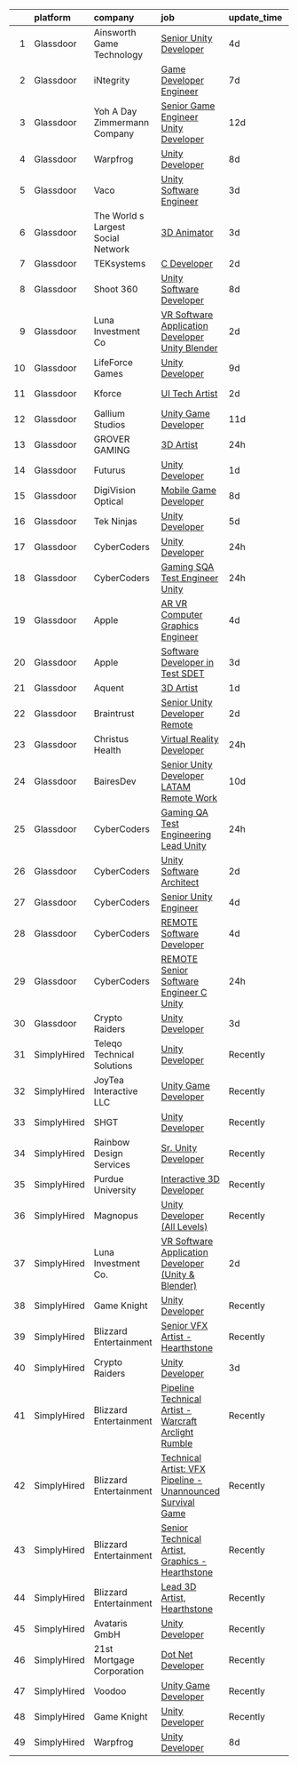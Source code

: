 

|    | platform    | company                            | job                                                                                                                                                                                                                                                                                                                                                                                                                                                                                                                                                                                                                                                                                                                                                                                                                                                                                                                                                                                                                                                                                                                                                                                                                                                                                                                                                                                                                            | update_time   | location          |
|---:|:------------|:-----------------------------------|:-------------------------------------------------------------------------------------------------------------------------------------------------------------------------------------------------------------------------------------------------------------------------------------------------------------------------------------------------------------------------------------------------------------------------------------------------------------------------------------------------------------------------------------------------------------------------------------------------------------------------------------------------------------------------------------------------------------------------------------------------------------------------------------------------------------------------------------------------------------------------------------------------------------------------------------------------------------------------------------------------------------------------------------------------------------------------------------------------------------------------------------------------------------------------------------------------------------------------------------------------------------------------------------------------------------------------------------------------------------------------------------------------------------------------------|:--------------|:------------------|
|  1 | Glassdoor   | Ainsworth Game Technology          | [Senior Unity Developer](https://www.glassdoor.com/partner/jobListing.htm?pos=102&ao=1110586&s=58&guid=00000183978032b49b79a1cccd78ecf2&src=GD_JOB_AD&t=SR&vt=w&ea=1&cs=1_e3f477eb&cb=1664694105149&jobListingId=1008165876059&cpc=D24EE3D704DEE7AC&jrtk=3-0-1gebo0cn4kuh2801-1gebo0cnlk629800-477143f3dd0e7257--6NYlbfkN0AhTaXticpO8D1EV9nGWUa2G9Nr_0uERllJkF2KKfHsNCNzpXqdouC3bV4_leeykytIDE5WGh8QUOcLPTGoiJb2bdeiG_SYVHL2-ooSc8Uc-RFC3ZddFvsx0jD7zzT3RnC1Hv_FZzodrMN-Gv0UqSFDbVvILI1nIhpEmIP85yYes1Kvgf5mJDTIP724y2RCo0nhbj89hDKZciQ_VXqj-jhZaAjtOy5HIl6rbsaNZtcUDRNuFELpOBwIlQM3uBZHHNqcyp1tjvJaqDx11u82H3EJmVq9RJnPkDmW0_NxUG_qYzPGKrJQjyzqz6Y_ths13_Ul_ucIwdbn0Q114XnDbO3_MGGWvJ1p1PruJLXngYFS3s5hr1IpvNhfLJoa65rBadapna88e_fqNGw51VHkTU_L9w6LFbR0sm95puhW3hsS0pq9B1-G_HkOym5AxQV6yHt8klwLcsW85MY7bLhOt0KViqMHoyXhiqxq9IV1oAP6mHHsbcaHv_Uh0Xcby0H_uc79jczWbgGe4X_0ME4vMm9T)                                                                                                                                                                                                                                                                                                                                                                                                                                                                                                                                              | 4d            | Las Vegas, NV     |
|  2 | Glassdoor   | iNtegrity                          | [Game Developer Engineer](https://www.glassdoor.com/partner/jobListing.htm?pos=120&ao=1110586&s=58&guid=00000183978032b49b79a1cccd78ecf2&src=GD_JOB_AD&t=SR&vt=w&ea=1&cs=1_64d60825&cb=1664694105151&jobListingId=1008159960954&cpc=F41FEAB56D215062&jrtk=3-0-1gebo0cn4kuh2801-1gebo0cnlk629800-f007a9b18ce574ec--6NYlbfkN0C7QpSfatUTTt_pWYjh4fmCixpaZixxEgk6WqG2e9JFSn8PLDX21so4BUVMbM-nBKhXCnsv-rU-KWa8GwN08r9GRBZvA-u4nPEN3ApN9XjH4dklJ0WDOBXjYIG8qzdFOyJJJu2JrQ0ClTFCMBeO1lftwTH5oRtbn67DhkAte38942rtH2_WHrwxHWgthMjmqGJ-FARXaJnLEgmxB-i7g477f9c7I1NXzajEZurXB36togUX-GONTyMeRLA0das8jzr5YEZAJujV2w3n2VhyFviIYF-B2m-RaFVe53W836oe5l9R24D4xjUX2eUe0EUYtBs1VBiOuHqG16ZW3TFO95BcDJhlXVg531zUL3ZmVQ7HzEKfeSGeynKaRaXnx3Kz81XqQDxRqXFiQTeCEYcO31cRQM_Y_iuKI_w_19Vzi8nKP47KVWw9U9VPoH9bvZkBXW6JU-WONWK1ycaxMaiTK-WDRuyBMcpgDU3SAVdzMiEa35rK3EHARxGgTFYE-XZgebbG3CPb73apGA%3D%3D)                                                                                                                                                                                                                                                                                                                                                                                                                                                                                                                                                 | 7d            | Las Vegas, NV     |
|  3 | Glassdoor   | Yoh  A Day   Zimmermann Company    | [Senior Game Engineer  Unity Developer ](https://www.glassdoor.com/partner/jobListing.htm?pos=110&ao=1110586&s=58&guid=00000183978032b49b79a1cccd78ecf2&src=GD_JOB_AD&t=SR&vt=w&ea=1&cs=1_9e1dedc1&cb=1664694105150&jobListingId=1008149001061&cpc=292036AD7E8A5303&jrtk=3-0-1gebo0cn4kuh2801-1gebo0cnlk629800-26c06eb302e58e76--6NYlbfkN0Ae6Qmv8rNb3d5rEsMPL_plhvilYeiJERi7JqghURwQ9bq2mHgMGRGPHap0kt02TPg4hNIqkqAI4ZLarx94fJBZJRObAHCVAr7GpkECOjshJAgS-hSpOpL4MHHyXNuelLsEEjezXkzG-LQVLMkWHeGtQdZH9mJ0qKIH5WD3wTWGKHYJ2ZSah94f7qVGNPU8cV0z7BCFN19KpeC1xBbNu6nmUD1fxeI5upNy38i2tMDLkvlpodtMdqQYCX7r1jKWI39LaktMkUbtxa-3NbuB7DVxvH6WkILWJCxGMcCC1-eY6dFuK574p0INFiNwgnu2UsxLTB-KGWy0ZWjhWfZi5pQ8JuFGmvBdfpFJSvAVLB0UQC72WE3JCF3um9eFhMTYr0T057lbQf-sIxu60E16nADEo2RcPromtapfuWSJp0-ffx9x466HonJEahk7Z0w6BacPt75_AZvQz3xCGLEpmzelgUiIJLg29a7d__AB_cRsAg%3D%3D)                                                                                                                                                                                                                                                                                                                                                                                                                                                                                                                                                                  | 12d           | Texas             |
|  4 | Glassdoor   | Warpfrog                           | [Unity Developer](https://www.glassdoor.com/partner/jobListing.htm?pos=121&ao=1136043&s=58&guid=00000183978032b49b79a1cccd78ecf2&src=GD_JOB_AD&t=SR&vt=w&ea=1&cs=1_c1ffab63&cb=1664694105151&jobListingId=1008158804784&jrtk=3-0-1gebo0cn4kuh2801-1gebo0cnlk629800-dbfbd3c17e81990d-)                                                                                                                                                                                                                                                                                                                                                                                                                                                                                                                                                                                                                                                                                                                                                                                                                                                                                                                                                                                                                                                                                                                                          | 8d            | Remote            |
|  5 | Glassdoor   | Vaco                               | [Unity Software Engineer](https://www.glassdoor.com/partner/jobListing.htm?pos=116&ao=1110586&s=58&guid=00000183978032b49b79a1cccd78ecf2&src=GD_JOB_AD&t=SR&vt=w&ea=1&cs=1_ecee23f0&cb=1664694105151&jobListingId=1008168451201&cpc=654405A9B1E0A9F5&jrtk=3-0-1gebo0cn4kuh2801-1gebo0cnlk629800-b794d29d007fc8e9--6NYlbfkN0D_sybMACCpf9B-677oK5j6rPldVB6BlrVvFjO_o-GJZbzuF-qh4PxErFUqfUsv_6uDo2-oUjtvOD3pabujwP6hV6MeZ4e894uQs55sMSvfYL2SQqvd6GMtgTnQruvRZZS1AA_uonsuF5s9CyyocJxuin81KYjI_uW4qbBupVZuhCAfOaqqdaLPwccUrJyNLlPK4Ye3KBnk15UY_XEvzWEwdzWlBXpOaFWOJx_1azjlYYmLXUv0U1U77ZUV_0kQMs5BfiBQ32M9-XiimHL1m3isHA1BZpgte937iHANbnIh_J12UzwMPIzxjJqatXGvc6jPT0QK_yH4pJXduF3t7sPeDyP8AqhnNtE0doDgwrMh4i1HpcF8nl8gYaasTKTIKvyhiQ-Oc9z2QwzAyBR4fXIqdfVOoeUtD7050f6ox0R-pgN9vFJOn7w1bREE3RQBPA8p1N4gF_BYokr0SKELO8YQn1blAYCc5Bx9lJsI_TILB1P_pvxDF6KJ2DLYc0xK5IP4YVA8PdcQIeJuHRJ1V-e5XRHGoCLnIZg8wNsmsfsc4Q%3D%3D)                                                                                                                                                                                                                                                                                                                                                                                                                                                                                                                 | 3d            | Remote            |
|  6 | Glassdoor   | The World s Largest Social Network | [3D Animator](https://www.glassdoor.com/partner/jobListing.htm?pos=119&ao=1110586&s=58&guid=00000183978032b49b79a1cccd78ecf2&src=GD_JOB_AD&t=SR&vt=w&ea=1&cs=1_77b99df1&cb=1664694105151&jobListingId=1008169714723&cpc=F41FEAB56D215062&jrtk=3-0-1gebo0cn4kuh2801-1gebo0cnlk629800-ac119bb79ddbdd93--6NYlbfkN0DSgjPPcnEdvoK3uuxfISLALE6pB1FR7YSHOr_tSg5_QGIhoz_2VqUepdcKLBLI_zSRz2imGkYwtODMTUVmkS75EbNi1iTkItXTms1YvrmHjdx-tnwBegSrRAQidy5ozEq1jI-frpebZIic4hCySA6n8s1Z0hC8fIVxCW4yXLntg_yc4gi2uPeS9kFVzL2F01Re2K4XfI7Iu6T-63YfTpmhsvGEIy17XflR-KSlNZMkvcdenGiKhc89D7Cxe5UO_wG0kfAdeuD7Zm4PtpU2pS9pfMBbTTTuidao0i3WryMjB61lvWXE6VJDZKWG5cRLkBhmXNRIwWq_NIi_hrEck0aTy7_kr_oZeABp5IgbYwhPtmWroWMtlXjgiQ9HIS6kXSOW4BVzvDSR8wKt_4Ac6OpV9T7dcI3lcWtXOgJyj5agbD_8_UYtf57Pmpye6sZ3qCVMP0UXTJZVfMs7EuIV74mYHkmKN-aYnDfpFdiQFZtTWnSK1XDouIpNyY2TvyKGeKnG7MVDE48BAFAUS07Ez-ET-n-6CHCojUeI8yvRRX0ELVuhmeV7YcMNK6lwc1cOr0b1-Q9tB6QWTGU1z0uuCDGzNP022oArQcw%3D)                                                                                                                                                                                                                                                                                                                                                                                                                                                                           | 3d            | Los Angeles, CA   |
|  7 | Glassdoor   | TEKsystems                         | [C   Developer](https://www.glassdoor.com/partner/jobListing.htm?pos=113&ao=1110586&s=58&guid=00000183978032b49b79a1cccd78ecf2&src=GD_JOB_AD&t=SR&vt=w&cs=1_0d4a6602&cb=1664694105150&jobListingId=1008172766005&cpc=4F748F1840550ABC&jrtk=3-0-1gebo0cn4kuh2801-1gebo0cnlk629800-c9dcf7d4e38d02f1--6NYlbfkN0AuKz8EBO1xHDEL7V2YF9xF3dC_I9B9i-Zw2Jh8clPMK3KTieKealHQySFBD4L6FvMt4hGeVJ7Y6_bJC7UXQ9qX7hokyBJCKQSe2t90IIW0OTv79m7vNzKNxm4IA_Ny9Vxei4DsJqF4uqbzKTWdyxaQ89w5X3zTBL7EyKck5E6yK0it4ReAtXgDZr4paQ_Xro7Kj6tDfryHP4v6V0VfTUAdo1KO5VLiTw-66ZGvjaJjzxrUhYjg5xbgo0thPvAWT3GWmTaNm94vL-lfbTDJjJA4bR_sT-OV6fSXJTqT6dsPLvhXQO0hPaYtsQzr15QTjU5K-roEUJixI28Suj7OYL00TpSqtzMm8T63KYHR2EKKhr7r3Uqa7ZtwG_BTfkRN-GL_0knWE3I5MKaAhlsCb4xGLzATFk0-9hirpXTlN0YPMUVEguUO5P1R0RDy4nIV-iyjZzNzXNQ38x4EZA4sPOeUmrlpa7-Ha-PK-B1ltAv-WaWqT5Cf3dK3z0pw78LsK9ldKXPwNbcGvt5EkOpbyqzRvUyv0bL__TXrZdv15LwMAgX5z5BCCyYNVnuaI9sOXRmelnp5WtCiDRtUBk2WG3SmnBuVSvfUUN_QwXg0XhqAthiOVQ1pd68UU-8KNnMaXK50rLau3D3GlY3HI2tTbgoiU9HXl3do9XxGzQUgPim1FeZlNKZcA7FTI1cRvIXxuGxog8PL88bOGtHRhkfDhP2sHs-u03ntjYQg7rmXuQsBELKteiJsTGtGGgcQiiYBhiLGgoinIcI5Qgq7N6HoLC0H-d1gQbaTLTs5II4bHbviWewOXj2D_vHz2_DUoVBogCeFymURNrocn-i-fPPergANLuWoUy60Z27BgAlnj9aN99xGlXcnpRVvEh4ckI6jCzOlh1U3azQTGUxhjTZHTAReIT7B4oF3kiFGfswotKul2wnqVCNN2Ujr)                                                                                                                            | 2d            | Orlando, FL       |
|  8 | Glassdoor   | Shoot 360                          | [Unity Software Developer](https://www.glassdoor.com/partner/jobListing.htm?pos=103&ao=1110586&s=58&guid=00000183978032b49b79a1cccd78ecf2&src=GD_JOB_AD&t=SR&vt=w&ea=1&cs=1_3fb3d722&cb=1664694105149&jobListingId=1008158653566&cpc=B576E40E3A51D23B&jrtk=3-0-1gebo0cn4kuh2801-1gebo0cnlk629800-5ac2e7983e68243c--6NYlbfkN0DfopDBJjdZYsHaazvtHih9EkP_5L3b-O-YxZrMZy_RRaIs6238HtU9-bIm4CRLMyQw0B_NBHXhnZqJTUAnwC8rmDN7VM-CtOrUt6fSSheFIU1_xggWeBfKJRwUeEbQVMtuP3j9r-4DUAIsVFk7SNZbGd5DCwK6AlcinJmr6vfob03577VGzijjOR_VZYuRBPQEIB55MqH4FXaQ17diI1EgLNF9DbXqI5S1VTulvH_34PylEXHZzSIiGekLR3npxdG55UkhrJPoDoF948-rMoz6ONSyYUrIulH9lDAQBDwqYyJ2RE4X_qE32_R9382In_8K-M2wgxFtcEjSEcn811KYfVd294YH8NE4fe3UwdKkefKj8hiOweZjDt4M2Of_WPRLIMBFAfgDMLMrT7CC9e26WwpKAVsgWWcI4LCz0H7JCcD_6zwn9JdsTsvMKPNTeAKKWBczKlaALxg2juoDyUM_Ely5CaCNIry3MWRoIyZDgpb96L14YejVrRbpVt9amWIFV-DYgsbbY4-JswNLznWR)                                                                                                                                                                                                                                                                                                                                                                                                                                                                                                                                            | 8d            | Vancouver, WA     |
|  9 | Glassdoor   | Luna Investment Co                 | [VR Software Application Developer  Unity   Blender ](https://www.glassdoor.com/partner/jobListing.htm?pos=122&ao=1136043&s=58&guid=00000183978032b49b79a1cccd78ecf2&src=GD_JOB_AD&t=SR&vt=w&ea=1&cs=1_f1e4063e&cb=1664694105151&jobListingId=1008171207250&jrtk=3-0-1gebo0cn4kuh2801-1gebo0cnlk629800-7671b7731acbfe7c-)                                                                                                                                                                                                                                                                                                                                                                                                                                                                                                                                                                                                                                                                                                                                                                                                                                                                                                                                                                                                                                                                                                      | 2d            | Remote            |
| 10 | Glassdoor   | LifeForce Games                    | [Unity Developer](https://www.glassdoor.com/partner/jobListing.htm?pos=127&ao=1136043&s=58&guid=00000183978032b49b79a1cccd78ecf2&src=GD_JOB_AD&t=SR&vt=w&ea=1&cs=1_b673e431&cb=1664694105151&jobListingId=1008157070820&jrtk=3-0-1gebo0cn4kuh2801-1gebo0cnlk629800-4056c701d2ae2bc5-)                                                                                                                                                                                                                                                                                                                                                                                                                                                                                                                                                                                                                                                                                                                                                                                                                                                                                                                                                                                                                                                                                                                                          | 9d            | San Diego, CA     |
| 11 | Glassdoor   | Kforce                             | [UI Tech Artist](https://www.glassdoor.com/partner/jobListing.htm?pos=125&ao=1110586&s=58&guid=00000183978032b49b79a1cccd78ecf2&src=GD_JOB_AD&t=SR&vt=w&cs=1_8632ca42&cb=1664694105151&jobListingId=1008171475881&cpc=8795CF9063CD573D&jrtk=3-0-1gebo0cn4kuh2801-1gebo0cnlk629800-8748ed1c41fd3b3d--6NYlbfkN0C5IatSLh_Ak1q39eQQoPIxD737RW9NeiYGvIRXkrLjEBkC4LI6KweFWWPiS1PvvlwxA2m4CamoThoPYW6CxHGLk7ATe_Ty352287DtOcs0O887YIIINEXee3FgfCvQ3FDnHWz5iqrayxNrdw0fILeyuW5zl-9iFm0xlNvjbbxNdacnycSqLE1QP0lf6EOAUmchnAzHvnyUtcd-UEMe2yvQ0kiMybVeC2-4OAa5gWxwJg7yiBeSBE88D7NM44u66P8Jn7UGFaNZhZnTH-LnwiAtRcF81LVJeR61juGv1yQsaSB3xaEoDRZf6TSloDaiCz7R_meHSzu8e53YuEbBDK_BX5hI6TaqoEklILMfJMrYzr0GJl_j1dqaeuqZukCjJJbJXU6xgbywRlMi9B6QRl3B3HVrikNm69LLsFmMvJxnXN6g7X-Dg14t4iSc4lQztTcOhCUC6RFcy0-DG3vZqbO04CztwGFnrTFtyVEAYLsChbhueHYkJ71ppS2HNpgipnTIgY0EPttoaoXNUJZuWwr-MHUXNLu572meeTQdkoblI8og8SR67NPfk69DcVwLoNrTI3-DJDC36qYC6pN3O5KZ7zNN8_3h1g3QX8XlO4Cwbg%3D%3D)                                                                                                                                                                                                                                                                                                                                                                                                                                                               | 2d            | Redmond, WA       |
| 12 | Glassdoor   | Gallium Studios                    | [Unity Game Developer](https://www.glassdoor.com/partner/jobListing.htm?pos=126&ao=1136043&s=58&guid=00000183978032b49b79a1cccd78ecf2&src=GD_JOB_AD&t=SR&vt=w&cs=1_6f8a3f37&cb=1664694105151&jobListingId=1008150687011&jrtk=3-0-1gebo0cn4kuh2801-1gebo0cnlk629800-c88d89332377ea02-)                                                                                                                                                                                                                                                                                                                                                                                                                                                                                                                                                                                                                                                                                                                                                                                                                                                                                                                                                                                                                                                                                                                                          | 11d           | Remote            |
| 13 | Glassdoor   | GROVER GAMING                      | [3D Artist](https://www.glassdoor.com/partner/jobListing.htm?pos=124&ao=1110586&s=58&guid=00000183978032b49b79a1cccd78ecf2&src=GD_JOB_AD&t=SR&vt=w&ea=1&cs=1_f238ad6a&cb=1664694105152&jobListingId=1008176871813&cpc=48B9F4758953335C&jrtk=3-0-1gebo0cn4kuh2801-1gebo0cnlk629800-47e2e7eebdddd9c6--6NYlbfkN0D0ff9e8Lfwlpl5zGbQmpn59AL71QmFd7VKOAnfyjZzp5sdngV8WPgYe0dov1m7Y2k_sTq9X8TA1NamF8xl6CPts0C3CCWgNn-XtAPFqN6WwSuwRmNVqi4IfkqcC9bx2MTAWKqdDhvvqlw3X6AmRE2mpFxIlp4w-J7HUbPrzUdzwcNfgAt0TZHp8QidMeVOgMv6DOKoZ5QThvFre2ppkAXI67vFrpafNpzr5q9ziYmF6Onq5_zAjpqRtMiRhOBFO0MO4jH5wgnfDKYXivP4fINoiNVcOOorKYCK6gQnODhBBjjsm6Qa-bcyIiwwRCLnZdzs_bfBNfzBSsNClFOw5IBKe-poirnGKFVt2pNreVd7wmYpAE8vCALcg_MnI3-fcDMKwd97nE24AAosyRlVNNfBoWqcDKGlTBOo4YbZeIstbo7ttKjVnd_zvP47wajF74fSmRPLe4PAz-L2r6GAvO3Jccf4853-fbu7HPne9-iqyXWDzBIVdw_5)                                                                                                                                                                                                                                                                                                                                                                                                                                                                                                                                                                                           | 24h           | Wilmington, NC    |
| 14 | Glassdoor   | Futurus                            | [Unity Developer](https://www.glassdoor.com/partner/jobListing.htm?pos=128&ao=1136043&s=58&guid=00000183978032b49b79a1cccd78ecf2&src=GD_JOB_AD&t=SR&vt=w&cs=1_37cccc2b&cb=1664694105151&jobListingId=1008175937981&jrtk=3-0-1gebo0cn4kuh2801-1gebo0cnlk629800-3ccf8b1e031218d9-)                                                                                                                                                                                                                                                                                                                                                                                                                                                                                                                                                                                                                                                                                                                                                                                                                                                                                                                                                                                                                                                                                                                                               | 1d            | Atlanta, GA       |
| 15 | Glassdoor   | DigiVision Optical                 | [Mobile Game Developer](https://www.glassdoor.com/partner/jobListing.htm?pos=108&ao=1110586&s=58&guid=00000183978032b49b79a1cccd78ecf2&src=GD_JOB_AD&t=SR&vt=w&ea=1&cs=1_8e250dfb&cb=1664694105150&jobListingId=1008158742843&cpc=C4A69CCDBB3B9599&jrtk=3-0-1gebo0cn4kuh2801-1gebo0cnlk629800-27765e6fb8b255f3--6NYlbfkN0ATI7LIVqGvZwlH83cbuu62NnURcd3MlzZqpgSCmKHueLz4uTPjUmCBIiobqyAkKvNATI8nSFGa17o36XdkbKp0jlISymLqfb9Ca4dDnIYCwdUD9J2RTquMIUkY5_GkX4fM0iaNZjHnxKnPfuO1TR-qgnRmXsuAqAZpebcPZpEV7E_PZZOlIH28gZ111Q4wSVbIJjNnYI5SQgjZg_KThFbFsmki-i4lfglFHEWf5HH0jSLwqwk21xnfNbY0PVlJnZh00T7FA7XznjDJyfgit0nq36sXX4I6tI1dJvec8EDvyZ8WwI_XmfOHTRgf4LlxVefUd9XPLquDrsGKzfLVIfGOti1Pb6yBTnnC-VtfkZoWuBJx5FBc-z8kZ6Xx_PQXzt7YdM49yuDz9wBF_Yo-8PkmK6EqSSMwBiJ7zTWxaVC5s0_qMJpWk1GS2VTUP402qKsWzjFntG1kDCuwdkI9glleyztADbQZcaRTTG2zh_PG4gvTtqh3TrkrUycFWTWt184%3D)                                                                                                                                                                                                                                                                                                                                                                                                                                                                                                                                                                 | 8d            | Remote            |
| 16 | Glassdoor   | Tek Ninjas                         | [Unity Developer](https://www.glassdoor.com/partner/jobListing.htm?pos=129&ao=1136043&s=58&guid=00000183978032b49b79a1cccd78ecf2&src=GD_JOB_AD&t=SR&vt=w&cs=1_a0f3b74b&cb=1664694105152&jobListingId=1008162814258&jrtk=3-0-1gebo0cn4kuh2801-1gebo0cnlk629800-aa94471b79ded796-)                                                                                                                                                                                                                                                                                                                                                                                                                                                                                                                                                                                                                                                                                                                                                                                                                                                                                                                                                                                                                                                                                                                                               | 5d            | Chicago, IL       |
| 17 | Glassdoor   | CyberCoders                        | [Unity Developer](https://www.glassdoor.com/partner/jobListing.htm?pos=104&ao=1110586&s=58&guid=00000183978032b49b79a1cccd78ecf2&src=GD_JOB_AD&t=SR&vt=w&ea=1&cs=1_81dcc14d&cb=1664694105149&jobListingId=1008176520052&cpc=C4A69CCDBB3B9599&jrtk=3-0-1gebo0cn4kuh2801-1gebo0cnlk629800-aa37f905431f2cc6--6NYlbfkN0CpFJQzrgRR8WqXWK1qKKEqALWJw739KlKqr2H-MSI4eoBlI4EFrmor2FYZMP3muM3dIlqQsvy3Z8Q-TIA058lLcuK3cWBpvkjxihiRiA8iePYbU6iHiMpXwb9QY4csV3zXXO88_MMN2GaKXDHnF8DpNNUjN2UgXVOH2rNoXgHo86bH6MqmJaeGcKQwvH-3pI928SzFBmr5gSu2c-WgWoav5PwibssGEijw9eT75_9mHgB3CwLw4ILEBmcMbbUkcXF7UWDNzxUUwfvVzzVfeOi7B9rp7Z3oS6c64b1JmvxM5dEhw3d_ueF86fVgD-tfctflQ5u1T8iTyM0qugjLeKr6p6ZtYvMms8lXw1Aa4Rneq8kFqj9IqKJaNaGBf02QvsJRBdSh0cUVbPOreACrtWmUGVnvXuR3E1OQ7I01FAuvQS3uoQ-8f3Lp47mT2bKsdUfCZBa1KiOIXnJ9nArSMh1scNeSqvq81CXeDLOqH-vKVHnCPTvY1bsiPgutoIunaCpvgPqMPajH2qeoV2_000upDRBy76RLH4srYl-iYnWQghA1UgoPrqXgbOKEqE80UNko-90u6NLLQcf5lKUqfsdaiNQ1KNYe13k82GfI7OzNNJ3ojyAdf4_ZQ7UUfnCvhahfMJi5KasEwFq3MZhIANOFpTpGUi94-j3vodiCY_DdUFY3MKq-DiD5AWnqBuV5y3p9srZlrHsmjNHOnHLodTvraOyNZbSHQvIQirl2PPSblJ5n1VJQxeJYoAH-GfpVlpNlEQTxNyG99tUpuL9hPnbN4hRtXShT2SXYrPPnffM3lGdBv3hjNP-0i2FPCMx_tqBoZl0yfZNZI7688MnBgIpp4ivmqpynzIekjCzVSJwMjwj-vUMRImvGbIQwQ16PhXXKDPwG4voAQSKAx_tX5HPeVoRkjnVsXLnMoBzmR2sv5qbm2edph2UYTMg0bfjGp6QaesR-TjA6xeJDCQWQZolSQ5ZyjQCoya8CLWv2JSamrgM_KGKCY-CtVgZdcuNqqkQ%3D)                                       | 24h           | Commerce, GA      |
| 18 | Glassdoor   | CyberCoders                        | [Gaming SQA Test Engineer   Unity](https://www.glassdoor.com/partner/jobListing.htm?pos=111&ao=1110586&s=58&guid=00000183978032b49b79a1cccd78ecf2&src=GD_JOB_AD&t=SR&vt=w&ea=1&cs=1_2a582d2a&cb=1664694105151&jobListingId=1008176520217&cpc=451933188B21919D&jrtk=3-0-1gebo0cn4kuh2801-1gebo0cnlk629800-3b7f9bedd3c002d7--6NYlbfkN0CpFJQzrgRR8WqXWK1qKKEqALWJw739KlKqr2H-MSI4eoBlI4EFrmor2FYZMP3muM3dIlqQsvy3Z00lSWmvi_dAGz6j5qFyI8oAXsSoqtRUwaX0HYC6OiQ_HF4VELVREpvvM2afyNWLZLL1M7UMjj2zvcmE6Z7GR3FKEGiK7BjHpN0_ozJLlKHzMWN71xYmXS4qrTqTsdw0LItMbTlJFTsHkb3LUkk2zQXNvY3R1vYuOr8TUh0sm5uaEP0rwyuDepo0F2a_JZyxUtpdoQeFoDVziRYmfmBmZ0SMlthNmBXZ1Rocrr54drZqaTrjRQe02i346pLQXHP8tbbpcc1V2j1bagaVmgozbbatRmIMn9DqLcJle0778s8fG-usN4gxuie9PUMQDrWOqfz3jdWLqNseHBGJjrXs4cOWDCnbHyR4U43Mge5GZUYqx_M5ufET15RGFbXluVSFri-9LrSh_SpgYt5zrpYPSU0h6BnX-GXZTE29xg38wMfLMXa6CvK-vHszMl5MOJi8RNwFNIVQQk9Zvgtv6vx7oVaRjKFPaFdMlBXZcMx9vcXx77I4iIhkEtseGONmyURQ4gmtr4Hl6UHKX31apFyA4jbtKaWDQ1O0PD5Fo2tZ5URnuM20_Cgq4DauDXLIJRPbzEKYua5s-dAP2dVw_zqtWC1mriRt_LNsH6qjsBzphxkYCZlyuIaJqPSlpGOGoBj-T6ZH8vCoM32tav6POB5V-g0-Hya_Tf_K03WWiNJrpf5AHohVkjibTOPdQL3Jlc8bw1tnI-26zghm5KwFA-Fkv0G7QMzPc_gSWvvJO9X6XrMOeLZQqgTRv1wGc5sDty8K89ZNWue79mPhezBzPdlccHUO7d7rg-UKVRfDr-_CzX-TS8I8VyeMLCq6LGEen7Qa5wI53cJDu_UQD8O-GmNOr0-iZDDcEe5e6v1C_fSQlDUX55qxaRnWYqIj_vSxYOXuF9JjD0C4GpdRi6la5eq0S2iiib__0uuFng%3D%3D)                                        | 24h           | Atlanta, GA       |
| 19 | Glassdoor   | Apple                              | [AR VR Computer Graphics Engineer](https://www.glassdoor.com/partner/jobListing.htm?pos=112&ao=1110586&s=58&guid=00000183978032b49b79a1cccd78ecf2&src=GD_JOB_AD&t=SR&vt=w&cs=1_0bfcff58&cb=1664694105150&jobListingId=1008164708812&cpc=2CAED5C921A5F994&jrtk=3-0-1gebo0cn4kuh2801-1gebo0cnlk629800-99e2c3e51f957487--6NYlbfkN0BvKrLyj5gPmtZO9T8euul8TCxuuKNOtzRJOomxnwSEodTz2Bc-sPZlt2Zgji_QUXGqaxS_MkpAETE3zLUgWdBlihxaYB41eASQdVD3DRFu8yCX2ZRTvkUlpFzl32q0UBxweqNeu9yWYbya76GxfCEWglDJPLWOUC7lJSue8QBLpDv14xJpJ7azk6q59Xr8rDUzgk0Q2YyQxJARgFqtA1r8uEEaqBaSlPxlQt3z2YDkIgIluTzNQkdwaHeJIb7phS8BODNvC7iswFEmkK9PFr1arKndMvcfQvg0HbribS5-9mH3H2YW1gNyapcuIqU8zH_MgQ72f_0zgADGv6xyU_ojs27dArrHt5OlnZsE5KiUJQ9Rr4akECYWmQbOcvZgqW3I0ovWeGskr8TVM2X_bTnkNMcAlBmNCisNH-EsdfrVPqbDXM3s03h-H1EALFpR5g12ah9M8B-x7NNWbCgsqaOYg5HdLp-YG-J4rMsKSmKOyw86c2KTPtWExDf1tDH54Ag-dJ3wGO8O3nYblXMyhnisv4C1ie22DnvILABDnvmkO5TxBRpRIuS8bWRjjMReGlj0RzJ-esoVPk1l5xQ3QgHa67v47t5cWQRWm9Q79HfTf1cTFgGESJkbnwPndZ7Xo6FxDwVuACzODd2Me8YfjYmaFv4mjgagU1ix6oCfB8k4KUqiBROuZ-FzBWenlzz_wfkHHmxTb1x5HSdwW_PyoqFYUzCpuJ2b_oyX7uOLTuLeQ5JKWhyhc5WC_n1s2iFoEtTUIABcweSvx6uTVaNlzKXPOsQ3szi28_a3YRPSXw6HrmCjPWBDy4slLBEIsvTKTppuON1eSAQkD_7Q-EzlV8L2i20HSfzqG1R7Pg7mKgkeJzH0fNeFuj3LW-KlG8g9r13cEqZ7vYJZIMqJ28_HfT53gqOVVEXPEAb_N5Q3LIwoS7CqSV2-saKFsk8qdjiq8kdFlbSWRWcAvcUXmwuqC3FC7NjxTcFj2IU%3D)                                                           | 4d            | Cupertino, CA     |
| 20 | Glassdoor   | Apple                              | [Software Developer in Test  SDET ](https://www.glassdoor.com/partner/jobListing.htm?pos=106&ao=1110586&s=58&guid=00000183978032b49b79a1cccd78ecf2&src=GD_JOB_AD&t=SR&vt=w&cs=1_e247e298&cb=1664694105149&jobListingId=1008167611671&cpc=AC285F3A3ECA6BB0&jrtk=3-0-1gebo0cn4kuh2801-1gebo0cnlk629800-b1b7b76e691ede6b--6NYlbfkN0BvKrLyj5gPmtZO9T8euul8TCxuuKNOtzRJOomxnwSEodTz2Bc-sPZlt2Zgji_QUXGnLYDbMSplYfB42tDR2qmF8N_BAnElUS37nFKyc_oahYkbHiZURNu0qoawtweRHOzO82yUI7LKNLWFnyvUWRd1k5VdzaZqkWEFNDbs_UncUj5v0_6IQXq0YahPupcrdri9cFlJMRilN-8awSSXweBpWRLAkd3RglGKKe4IsqlWkba74v6vd8gLjMK-ix6HfncuxjD7MIwn7Ln9BGU083M8eQq2hNtN-N2zOUxdXRNyvzpoBGfyFr535MFPP5zhtgZDTLRLYTk3qMZqF0XtUn7Pfm6IvJaNcbOLEhSw42LVCEkvoxWb1FcBxQ-5yfmt2V0MeAV8QJZ4wEZM44Z4EtOnoGJRBnYwhMJFncKH2Dxio4Pox3hqRR1wKOCIBeJSf9DlJsXHYaSoW7ik2xh0T8_9EkM1_cgOng2Pd2__XQbszAr7B23aONIgEZbgUlbjBtNwLR9-edFjTB4BKkfJtiOKFTINVyOHK5pUsrr2ni0IRCPmkC82v9h9i8ihQGoqTbFO2mxHTN2DkgfhKl_jGsQGWVc4PVcQOpkswXp-xh9hK2Imyt1nIZOncIZdHDPpN4Cn75yET41-u73UTIdRjtMj2ERJENVRi9etURybAk12P6RCn6LriUjFLHZ_YqKLYmG1TWI5e6FzijPxtiI7fk0uVolzp5Jv4oKt_sRLV_QQw7CRSGvUtOHG6xn80ODey_cDbM6o53aW9OwFdJ7sJe71sb1AbyzxNvB27gNn09MvmtG-YdA6veNEEjyVyJ8NTBvan_ry2qEMTYULpIJEkGrnBwoz2K-nRzWG_HNPGYFmTKQ0VYkCrUI8CLyKm60Aq_8rOq3ch_t6LT-H6CnvGJjL6Ebac1xEk-tEztCPJPBgD-lH_DOGBgnBnGOuD2M7snXG1A7uB-x2DT_TLlvrEq8kMQxYK7PL9BM%3D)                                                          | 3d            | Cupertino, CA     |
| 21 | Glassdoor   | Aquent                             | [3D Artist](https://www.glassdoor.com/partner/jobListing.htm?pos=123&ao=1110586&s=58&guid=00000183978032b49b79a1cccd78ecf2&src=GD_JOB_AD&t=SR&vt=w&cs=1_4ef5c5d8&cb=1664694105151&jobListingId=1008174089695&cpc=9908D8D4413DBB8A&jrtk=3-0-1gebo0cn4kuh2801-1gebo0cnlk629800-4d54b6f5d7d7504a--6NYlbfkN0DMrcEu7yrtATojKJA7cEzGQ3FdRGWLh0CZQInL4ECGI9gD0Wolx9R2EDT7B77c2cRg3T1jCVusohHj3ss7tLjBGetqcO9ajy3OpWMUitoA9ojCjPF1cCYZ-LQJL4anuOQ-BfWYmd8qOnvyQwLtsNmgG-ZipbahW6CvARkD9o-jn-ssOJ01WILGqY5CCpnz0ofexiQo-RUNMTxr80WVlDMuCCDFVo1ISshDXzWFvgg3PBqhzzW19WQ_KwFWWuIcy28PMEVJCJJpQ7hiocwSAkw3xznOzvAh2d3EQV9KhCWOTYNSNhW8K4FO-hMN7oaHbaU14QmgnaZO1vqYomhxcoEOmltkFZN4Ro4Kv76TskbP4vJRskgMR8oK4i6-8-WvIB_SN_HlRX7ELiH0a1PFnNCR-yCnEr-EBdu4_iRzZKfe834l_P1iQkcj4tAnA2N3mBVcaFP5A01iGecxllRb1AeBXxJezt9vt70%3D)                                                                                                                                                                                                                                                                                                                                                                                                                                                                                                                                                                                                                  | 1d            | Remote            |
| 22 | Glassdoor   | Braintrust                         | [Senior Unity Developer  Remote ](https://www.glassdoor.com/partner/jobListing.htm?pos=130&ao=1136043&s=58&guid=00000183978032b49b79a1cccd78ecf2&src=GD_JOB_AD&t=SR&vt=w&cs=1_baeed0d9&cb=1664694105152&jobListingId=1008172214180&jrtk=3-0-1gebo0cn4kuh2801-1gebo0cnlk629800-fe97b39c6e825f1d-)                                                                                                                                                                                                                                                                                                                                                                                                                                                                                                                                                                                                                                                                                                                                                                                                                                                                                                                                                                                                                                                                                                                               | 2d            | San Francisco, CA |
| 23 | Glassdoor   | Christus Health                    | [Virtual Reality Developer](https://www.glassdoor.com/partner/jobListing.htm?pos=107&ao=1110586&s=58&guid=00000183978032b49b79a1cccd78ecf2&src=GD_JOB_AD&t=SR&vt=w&cs=1_232804f7&cb=1664694105149&jobListingId=1008176398593&cpc=FB7E4A1762AE5BEC&jrtk=3-0-1gebo0cn4kuh2801-1gebo0cnlk629800-e33922ebe80efbea--6NYlbfkN0DJ9JRso26i2D4tQcfl1gtFXJkAeNCKWTrBM27lH9GOblpLlfXdLf9Oa44B845qjcc9_IAc34cQrmSlUGhl0ubm8Yg2FZTf9hYwR7_Kt9JzVa8XIQkaz8io1llHMUv5PInJEaOBW-9F2phzdkZ5Yu7x4b5I20W_xtt-23JzHsj5VYtx4p6lESYSFQclX_8h5yxzujMIsRbtprVJx-m3PWC1rEzrPsAkXyP-ifNKg0h40mS-YhEEG0xq3ReXRRRt5MlWdVgmUhCCd-bHu8uLyP7M66JbbMZQ4ZfcKDqVDrSq4Ytf0g9CZ6kNdGpBlwvn7oasSIUB1b91H5ayJb9SfiywUqZa20rQbml7sJ_qVNn_WhdB57R1fQZiT5mC5jGsSi_8978QCjyUGGXCxdIErJNcIF_0Uallq1zzikPuT2xWRSxH4agf3Hnl3hMCLmupOkZu7ZBsy3ratZ3yiAXGe9g9L4k1YfGBeR3ZqD2rCYVMwcC20GQOJuU-L9BLI__pEFr6dYDuT_PoXvuf8aB18scGhuhb_VZ6pwb03F8_yZowwtdxcNhPDgeyH6fjSOFs1qk%3D)                                                                                                                                                                                                                                                                                                                                                                                                                                                                                                  | 24h           | Irving, TX        |
| 24 | Glassdoor   | BairesDev                          | [Senior Unity Developer  LATAM    Remote Work](https://www.glassdoor.com/partner/jobListing.htm?pos=105&ao=1110586&s=58&guid=00000183978032b49b79a1cccd78ecf2&src=GD_JOB_AD&t=SR&vt=w&cs=1_99ab9bab&cb=1664694105149&jobListingId=1008153520027&cpc=2CAED5C921A5F994&jrtk=3-0-1gebo0cn4kuh2801-1gebo0cnlk629800-d07b078a70677f47--6NYlbfkN0BfEGkshao4EhrCCf7LYqKO8VNtf9vkQrewuI3DmTR_-G3zJxSBeo1O-SB_lpKRvkPM-bPc5FhBWyuJIcxMxgpbjfTpubAlTTARQ0mMGAhamrq9Jn6fhAwDv_qRzdVcBFdMH9gkJbzgO1vp6CpfOGar4AMUZe6FO_fxm45CnFh9QWOnBfkQ0lT5xImOvlFaAlZ6Y_znFQADOWBD-7n2YhqL2WDZkqRfOllcZww3R_zmbpXMja2iI7A2q8X1uI-IMDV9LFwaX-vFCnK-Or_GxYfedlW-t8rzcfHHh0tgFTep_G2OptErHRbo81EB4_1Uy79IMectgwb4c46cx4TRjxLYDCRlDJTgfpTzh2l07zF17yyqIUiTXG38hxl35PDkIEFf12FH7VkGyXXoYs5dt_sQAgz_q0JG1bKsV4bZbgPO6Pc1a1SjVkxaW4L4IEll-jRuHafXfEnQTj8HZJf6YEHwjY6Gz9Gct878genmiPoGlkyLBlE1PbAyQGUw56jab0bzXAGMAsDj16aFtfyvE2nYUJrRXSf3GwbQ4WR_Ms3KjBnjDFpiT-aF9cy-TZe5qyFr44KWRBh27qGwaD0C8VLU)                                                                                                                                                                                                                                                                                                                                                                                                                                                             | 10d           | Colon, PA         |
| 25 | Glassdoor   | CyberCoders                        | [Gaming QA Test Engineering Lead   Unity](https://www.glassdoor.com/partner/jobListing.htm?pos=109&ao=1110586&s=58&guid=00000183978032b49b79a1cccd78ecf2&src=GD_JOB_AD&t=SR&vt=w&ea=1&cs=1_59d4b70b&cb=1664694105150&jobListingId=1008176520737&cpc=451933188B21919D&jrtk=3-0-1gebo0cn4kuh2801-1gebo0cnlk629800-e4ec1e48f0ca7fc8--6NYlbfkN0CpFJQzrgRR8WqXWK1qKKEqALWJw739KlKqr2H-MSI4eoBlI4EFrmor2FYZMP3muM3dIlqQsvy3Z9v62Xa551GyHSYAlW_VErnwI253d8WRba-SkYHqOarjfSokg0XwFOoIizJSoFpdka38DZBHbIPJWuzJBBKYcssrVXKfraAgOELjffZQkRVaK1Ig3NHzI2ShLZkuS7B0kC5QCsKI1Shmxvuc4z0aq02Cv_ktYS1vSBypvXIQWD2WHXvPiLiEp9kxVofKdUoizF4jSnSKCAnry0-_zjI669F_yibQciD_REwTQ-MTW1yhTvY5AksBZBCKynd7J8KcZRfqbWRDpmPaqhDLkDE5aDhu6m5M7b1ve5sCgT3wy6kUbM3ISAPm6BwJvB8m3896yEYChxh2Cul_NqSxkYf1crrza0yTC-KwZJ5mo35Tzg0Wx6aJP9wUzWmsBJjnb95TYtz_4wbv0rJhqdmfSly-qjqTFwoySmlG6w_EQbH4VQZ8hLQeUp7oXVJ4kNEnSS17g-cnpI-K_8qqlr3T5Ibwp2b7Ml-GcemcqUaENkmlAofQRdQVnZp37aFRf9VOmC0GIMYf1cvQ2fGfzNMq-acQowXhBPPCVt4Mv7GVqU9k3LZgCWy_mFN-aBJwg6tEu-ZuNvklBm1yqmWJGsNnocdpiG17Lz-tJRUODDFGPEHHV7tHAvqWsYW6LEqiaumIbP1S8CGy0DIrkwe-CAODo0vmtdlVLYixDcKr83el8nwl9MhXwArL8xQlceJrmBlFarJNhApCWiz54wYPucuKvXdoIO1SZMb-pxOPUJ_CaJPD9ga93jgxPlWxs9Oib869YY-MkgTafTxtIkqd66muaxrm8s6EV90_HnliDblV-iauXFZeKbWZHYoJYah99z5McEDBdb7WQ8qaAEKns2bcARYHPXt0Jbo8XG-8fztgi3Tmg-DT98H89DWj4W38MEeMH6mNIt_UbkCNGEKfBVAbWOT8u12H5S2mQYufJYleKRdIuuNv5rr8XN9DffjzPym6ei53-Q%3D%3D) | 24h           | Atlanta, GA       |
| 26 | Glassdoor   | CyberCoders                        | [Unity Software Architect](https://www.glassdoor.com/partner/jobListing.htm?pos=118&ao=1110586&s=58&guid=00000183978032b49b79a1cccd78ecf2&src=GD_JOB_AD&t=SR&vt=w&ea=1&cs=1_b196c400&cb=1664694105151&jobListingId=1008172776500&cpc=6FC5BA77C9A4CD78&jrtk=3-0-1gebo0cn4kuh2801-1gebo0cnlk629800-eb58b74ee287b5e9--6NYlbfkN0CpFJQzrgRR8WqXWK1qKKEqALWJw739KlKqr2H-MSI4eoBlI4EFrmor2FYZMP3muM18C41kHOQtw3u8NCicx_C9JHtCwLLUscAnIrL7aXf5VRGVoyHDl6ZWM0yxGj3DyOD12WMcdBnLQ3t8gpWtZWJuqW5Di9GYh503z6PT0vPPi7wi2cd2Lpr9Mw393dmAQSkpP-NdwXFOOtT_jQXpS1TILeCNd5Lc6_5W9Y8EFpz_QTzIUuPq_fHOSRodbR0AeARxRzhryCmN2pZ8Px7zn3gkNaRiCFqduKiBLMCfvnej7jywXdKatksPMwrhwuQMIQ-MCFOVD-H9w0PTvj-HnNYIsIU7MQ5XuaU3ZJnxspSWHK9CpGGo5MaJYgIFaSWwMtnTMTzcWMlc8FNUhqFB5d8--NglVDljSzudZ7g8r1hWlMQ55bPgW60ig8GyxVRFG5F3H5D2fIbcd35-FPNqxAx1A4i6SIw8id1u3EvK_t3-nr93fhLbsVQueOzzWanbVt80eInjCqBJTRApMnlhReidNYBioHzlBl6zUUU4KXkF6KtOBzpBVdnkBwmP2qcM9dBWJXig8nCGJre8FS3rcgHgvQJgvfb0iwSl7HMiU6AJdSSCIAmuYVIIu5X9L7aL69xp0h3s9YbkXyhIVqybxLi0bJFXUl3PuT0H_yoYKgr2fFQJZIqDOEMI3f0gQb23FX4tjwKsl2mtd7YXS5zMgiYymu7UZaDwWAFqj9DzxgrLGapBmNw9lvaHOY7D_RIY0B0RzJB5cxpoTfk6ugK1NwLYGN_0w0d4QZggZJuB_hHp5j-mRY31B3sXx16VRF9ktX5ZQglwhXDtAGnmRocXC9IQ3ZNgMVas7GHtRqtpfKRCdYPqQl9uImvbx7bBCchPkJ5zUWJ1eP3CZiP29O8zYGkRgpRYau3Yz_8Wc94sf07tCVfOMX8_SraFhUzWhDmIpladj9BSM8t0f06QGngQ5fQMP6NZP89orrVksAPd06eFTA%3D%3D)                                                | 2d            | Burbank, CA       |
| 27 | Glassdoor   | CyberCoders                        | [Senior Unity Engineer](https://www.glassdoor.com/partner/jobListing.htm?pos=117&ao=1110586&s=58&guid=00000183978032b49b79a1cccd78ecf2&src=GD_JOB_AD&t=SR&vt=w&ea=1&cs=1_99f635ab&cb=1664694105151&jobListingId=1008165091218&cpc=451933188B21919D&jrtk=3-0-1gebo0cn4kuh2801-1gebo0cnlk629800-961a27f2b0f29eaf--6NYlbfkN0CpFJQzrgRR8WqXWK1qKKEqALWJw739KlKqr2H-MSI4eoBlI4EFrmor2FYZMP3muM2M5GK0N1Sw5vFNaCMFAl72NxQI23iEeE12-CLoGBknTdRj_m4N9UPJT1DrveyvVTf5jZ9j0-tp626XW2uDMVaYai3UhqWCkGZRshMUkkt43iIQbO0l71HSF6sJWqQY_ZMdA12jZISIqVvO__DuGlvd79pXURTMOpE0VJL85FGEFRAnlou8ts1omRpiNkOA3-XK0HMhNEXryKtnQXbkpGjwxmRoOPwxMleT0fnwOhtAWTgTpivp3WTgIaa9JO56ta-YrHCy8Wi1s4kjK8OIDDIqBci-FTChNN2qLjr45Otbd2GexOgo1nNIY_5LMg-TUx2dBAX6KLZWIzSOiQSW4csu38P2RlBpGBFxruap-d40Z4bsKKpfPMhgy4VWGdjDqHOkys4eBk8JLAEV3wNIKIqcUF0C3voozoM7QNJRgZLVU8zbD8cRLBgHfEPVczKUfb9BZ_wlYS8R1repkWkAzDZs7nolnaOMTOnH0nK5V1W2uQJCzJVWQoOkwVwfBcLL68fV26vaY9w-krxxelB1-MA9N2I6G59Oh2sePQxSkVQTjDfaCm6l3IDJ32nvdTAFMvbPj9XTHiqyNz38G3K1ws-Uf7H2BvqAX2fSEHXRKhavsqcBb0lS3pe957S9uzOCTyklyJch5dtH98noSuNn2ZouwsewSxZLEOL4390zcob1wnMGzvvcjKfHwncz7z3tISOL5nhXElIH6vz8vi7HKDNxBW670BkHFsj4oyhe6woewX6UyxvNmZq0iY_xiyt0OMOkpSoh0gq23-2Vo7EGq1DVSMVLI0PymbgStLMhgTmWgcWdwQBD-_YIStCu7k1hKkZ7Ycmnvr1vxeIdimzFoHx-1Kfbn6vX7LuRwVJqwyKbnGz9eU_oCXbMtewWDExpNRAGKlE4yfMr-jaguYTQQzc_fYhvNhhiJnXvVzG5FeMgM6JJA_jMpF68)                                               | 4d            | San Carlos, CA    |
| 28 | Glassdoor   | CyberCoders                        | [REMOTE Software Developer](https://www.glassdoor.com/partner/jobListing.htm?pos=114&ao=1110586&s=58&guid=00000183978032b49b79a1cccd78ecf2&src=GD_JOB_AD&t=SR&vt=w&ea=1&cs=1_b47d7452&cb=1664694105151&jobListingId=1008165090599&cpc=451933188B21919D&jrtk=3-0-1gebo0cn4kuh2801-1gebo0cnlk629800-371730d540b29f08--6NYlbfkN0CpFJQzrgRR8WqXWK1qKKEqALWJw739KlKqr2H-MSI4eoBlI4EFrmor2FYZMP3muM2M5GK0N1Sw5u_4inisfGplyRYNOKw3S2tpqHkKcoW-TU3m7uUDWssb2gFdRm0XWyggCcaZZwoOhXEsOvGtvCfiZaE1Mg_xDXGzsFoKU0oZIwRfeHSEUyrGjyiIs_BgsLBxrjWXV6YZ68iZI4UWOts62WXqCIJURdssYGLwfqe_J404M83C2ygaEERfKOd-dDQ_fiZnnMjk6MVkhCs7-s6v0Ad-M03KRpVKx2LnZItOScLdXBNNmrQ3KlNwMqgGlZHvKJ8UA1b48mxFJ-vy22EhWo4m-w_bq5xeuCE9fNSXaa0tQhzOCxAvGKVbujihI-K8qTS2v2n-bHEE2gWeeifOdnwId_xRZOtwcI3Ojg6j1-houCu0_6vbdV5uepM37axnmZja__shRAZFyaPBX9pWH_e8Vpv8PtxAkPZgsZH8mHAUE-yBk285Gl6IOEcrHgnj0SuduVAHrQFz03QB6W-K4NpqxNc5tmrmKCjGJn6bXCv2yo8oSLWd2Exkb16NMamjLF83F0l8Nw1be0rF_cOX_6BI5z58OYQAVACOY5f5Bd73Vtfty6Rs5btUhgLv-r1P0kPGoZFm-VGGvsO7A9yRLl_PQ2dFfzMuLNTFM3KJFcaJWY83s0pdHRXC87VHbwU7X6WpszqCxH98oZDCDbUVekvwQIECF1BTFA-XGI6RTIcyVjf5P3iM205F2DLvF3LxmRP-_jOtT0VPdW0M46wmrE3zNp8ZXDQv27J_vFvOl5g2oo6tfJx5rIoq8_Kwjtl-62VOS2pAUzdFh01hGi1hI5nWx3m3oXo5KunM4uv2RUCQShQfnMrARfRHTPvVnnFa0DFVo3zOaVmIrxWkPOt0jFe1rHJlDxlbBrrUIcLyVKySnkT8mHAPo17kNlJBCEpqMshoCozAcgfg3hZwAvmwT9ItOgDfJbi2l9r_pk5Xrdulm06_4GUf)                                           | 4d            | New York, NY      |
| 29 | Glassdoor   | CyberCoders                        | [REMOTE   Senior  Software Engineer   C   Unity](https://www.glassdoor.com/partner/jobListing.htm?pos=115&ao=1110586&s=58&guid=00000183978032b49b79a1cccd78ecf2&src=GD_JOB_AD&t=SR&vt=w&ea=1&cs=1_0e67032c&cb=1664694105151&jobListingId=1008176519583&cpc=451933188B21919D&jrtk=3-0-1gebo0cn4kuh2801-1gebo0cnlk629800-b29db184f265249e--6NYlbfkN0CpFJQzrgRR8WqXWK1qKKEqALWJw739KlKqr2H-MSI4eoBlI4EFrmor2FYZMP3muM15u4rKg0cxKuVzzYO8qWHadywsgRE21g-L56ZLEuJGtZaQYVopSCL6I6VdjpddHrZMidfXulkuNanW1Hu5INCZZ-s0CKKE1SRZSibdn3YHSEw13P5qtJlrmUkeaVnPZ07nok7M5m0kgP3Azcsk0xl4iKqBcuxd65rV_NqAirmpuSrhO65N18sQrXpss8r3do6bTSwOmqcBKx-KoJ3pMyvehIhII4zAaJufikfklXf9bb5bSRdroD_tSbWXtGb7KNbCq23yqKtXxnatbu9nyCWj8HWiJ4SHPBQsDIUfbV8xkD2U4ANECuRNRQGZUXM0vdbLEQgZ1xsRR0JCqZ0GE72btAjVKSdDQNqDMKpviKBi6i6aIWK7ROR0o4MdvNmKhDKW21N2ZDg7wrr1PGR43LVX2pRrDjkDdvHlRoWFo-AFMA1dFzJsRdpPTVxJa8HJRQ_GFebfwHJuhJPC3C3Vbal1586ksj7RK_YfOMaPPJ9k5KrOcb7zKIfmr0S5imCoav_bDCaE6zX_0TR5ucMQv4nuq6AotTatpID9STj7t_jrDuDyJlop9z7G9ktzv270aKp5qqqZYQbQ4uCWv1zR-kXCSpG4p7-J02BAfj2QbXrXbpCOp4Ska_1087VJ0DUo74C-zDBHN5I94hbQyrLpQ9VmiQp7gp7axpY0XKS5jj06xOEU8l1DaCMQvq6hUkzSvTJbFnIPb2PqnppIPcs2do1DWsZnKqyxHqATYXOvfRTQ_D10HyjsAT8IliQZVAjWVt4hvbHFwKFyH8dx6km9gyR9w00q5D3udcs45dlWvMeBF__-4QK4Xp3I0ijskRITcz7h_6qAqZnNgomTmPFVF7c0XukMdGuWmw0rtQ4Nai7v1bZswVb4Cpw4TTWC948vGbAzgWIhHCLfTeSGx4u72NvKHOkwwnUlcRF_oYzpLPozlivQPqOjKnHK)                      | 24h           | Atlanta, GA       |
| 30 | Glassdoor   | Crypto Raiders                     | [Unity Developer](https://www.glassdoor.com/partner/jobListing.htm?pos=101&ao=1110586&s=58&guid=00000183978032b49b79a1cccd78ecf2&src=GD_JOB_AD&t=SR&vt=w&ea=1&cs=1_8fd053df&cb=1664694105149&jobListingId=1008168415687&cpc=26740BCDE5E48596&jrtk=3-0-1gebo0cn4kuh2801-1gebo0cnlk629800-fb20ecd87a27dd37--6NYlbfkN0BBGG9LMNqL16EzDx9S3nKk4b6IwprgSJginr0DZD_oW-QspO1HW55HIQqIpuuFNVTrUD2XzmsUWlgciejimORb2JbTcgkC5FodtnPLE9PKmexWkK40hFSlWreoz6QTMgSaQlTeTMZbRwyMBhx09U-E3xGeoH2u7r0pZdfp_FEN5NiJ2DGpnTWGs01xtNN5ndCgKA4M5REkuxFunh357ha-ZwivxklXJWDwz3pq6Mnig_lx_CK0FhADMZTwwVy2Jtl_y2XqXZ8a7FIVrj0tVcAg8e1ozi_iY9HNlfGs1kcE-RvEx-QrfkTVfYLr1j_V1oQ3AJeX8ZxyVWiDvgBtoKucYIMNPlJKd-EkUgbA9zAfu8SwlpHeOvfXrMdGftToOlqg2jUBcia7eUcF23HaoQhXZNmWaWVjH90eAK7EEgPBtQ1yAJZl4LhIAX9lNoZOH7q8Yl9go7m5Dgd-DquS3tYZj9EauU8lL3ws0z4JIZS5loPTN4SpZLf4qA-3y7Wz8cffzz1jNgvpOg%3D%3D)                                                                                                                                                                                                                                                                                                                                                                                                                                                                                                                                                         | 3d            | Remote            |
| 31 | SimplyHired | Teleqo Technical Solutions         | [Unity Developer](https://www.simplyhired.com/job/HR-NRiHzychiYvpM9nGjtgg9AgwtvWrnRYrDv5PAfxbLLGr361j25w?q=unity+developer)                                                                                                                                                                                                                                                                                                                                                                                                                                                                                                                                                                                                                                                                                                                                                                                                                                                                                                                                                                                                                                                                                                                                                                                                                                                                                                    | Recently      | Remote            |
| 32 | SimplyHired | JoyTea Interactive LLC             | [Unity Game Developer](https://www.simplyhired.com/job/nSd8wyPd1BtZ4YHRzs_v7Ddn7VM-oPPT_2p552OvtdQaFNAjuryJUA?q=unity+developer)                                                                                                                                                                                                                                                                                                                                                                                                                                                                                                                                                                                                                                                                                                                                                                                                                                                                                                                                                                                                                                                                                                                                                                                                                                                                                               | Recently      | Los Angeles, CA   |
| 33 | SimplyHired | SHGT                               | [Unity Developer](https://www.simplyhired.com/job/DtHScvBnCTv8KuTSE0Kc717ltRFZHZaq43uDsFlnxhfxM_kXE0qVhg?q=unity+developer)                                                                                                                                                                                                                                                                                                                                                                                                                                                                                                                                                                                                                                                                                                                                                                                                                                                                                                                                                                                                                                                                                                                                                                                                                                                                                                    | Recently      | Remote            |
| 34 | SimplyHired | Rainbow Design Services            | [Sr. Unity Developer](https://www.simplyhired.com/job/u_cUDLoa_WJgjV7BSut_HxdrR20ZUe6LRA2LWgl7HtHqkgZJyCXjlw?q=unity+developer)                                                                                                                                                                                                                                                                                                                                                                                                                                                                                                                                                                                                                                                                                                                                                                                                                                                                                                                                                                                                                                                                                                                                                                                                                                                                                                | Recently      | Remote            |
| 35 | SimplyHired | Purdue University                  | [Interactive 3D Developer](https://www.simplyhired.com/job/V76HiP4xnvRBBT6K-n3_Aj63UnWdSszyw3n14uNA9KGovlsslfuQvw?q=unity+developer)                                                                                                                                                                                                                                                                                                                                                                                                                                                                                                                                                                                                                                                                                                                                                                                                                                                                                                                                                                                                                                                                                                                                                                                                                                                                                           | Recently      | Hammond, IN       |
| 36 | SimplyHired | Magnopus                           | [Unity Developer (All Levels)](https://www.simplyhired.com/job/vPypX05jFCjXy9ymS1tlMhP8Zpx81wwzBDbU2anSTS_WypcGgAQCYg?q=unity+developer)                                                                                                                                                                                                                                                                                                                                                                                                                                                                                                                                                                                                                                                                                                                                                                                                                                                                                                                                                                                                                                                                                                                                                                                                                                                                                       | Recently      | Los Angeles, CA   |
| 37 | SimplyHired | Luna Investment Co.                | [VR Software Application Developer (Unity & Blender)](https://www.simplyhired.com/job/gy8HREFul1xocPlS9PtlO2qZaV4gum6HSfUE_ED1zIz-UhEoFwcbSw?q=unity+developer)                                                                                                                                                                                                                                                                                                                                                                                                                                                                                                                                                                                                                                                                                                                                                                                                                                                                                                                                                                                                                                                                                                                                                                                                                                                                | 2d            | Remote            |
| 38 | SimplyHired | Game Knight                        | [Unity Developer](https://www.simplyhired.com/job/TPCXx7J4ThFMPYooV0uo104Ok8Dxfe42kioQh-km8u8BHfk4_xf0xQ?q=unity+developer)                                                                                                                                                                                                                                                                                                                                                                                                                                                                                                                                                                                                                                                                                                                                                                                                                                                                                                                                                                                                                                                                                                                                                                                                                                                                                                    | Recently      | Remote            |
| 39 | SimplyHired | Blizzard Entertainment             | [Senior VFX Artist - Hearthstone](https://www.simplyhired.com/job/npzx9Srzh2nXb282llyE7B1XTbu3nGO2QQfd8rYbVSIH0uXj-hjJhQ?q=unity+developer)                                                                                                                                                                                                                                                                                                                                                                                                                                                                                                                                                                                                                                                                                                                                                                                                                                                                                                                                                                                                                                                                                                                                                                                                                                                                                    | Recently      | Irvine, CA        |
| 40 | SimplyHired | Crypto Raiders                     | [Unity Developer](https://www.simplyhired.com/job/_5Vls7_5EK--khmoNpQfJzL0vqhgzhkPNDcq41c03jUROJPJg27QZg?q=unity+developer)                                                                                                                                                                                                                                                                                                                                                                                                                                                                                                                                                                                                                                                                                                                                                                                                                                                                                                                                                                                                                                                                                                                                                                                                                                                                                                    | 3d            | Remote            |
| 41 | SimplyHired | Blizzard Entertainment             | [Pipeline Technical Artist - Warcraft Arclight Rumble](https://www.simplyhired.com/job/zvZ0g3W7YM-S1r1Gklb65jsViDiphOKA6Wm7VgGgj8cYQYAk1UeFeg?q=unity+developer)                                                                                                                                                                                                                                                                                                                                                                                                                                                                                                                                                                                                                                                                                                                                                                                                                                                                                                                                                                                                                                                                                                                                                                                                                                                               | Recently      | Irvine, CA        |
| 42 | SimplyHired | Blizzard Entertainment             | [Technical Artist: VFX Pipeline - Unannounced Survival Game](https://www.simplyhired.com/job/LjBYXeLA-0AxbmaC_Dh8JjcU3tj0mP9A7-gFBd5X7Pw0qOUAh1F8tg?q=unity+developer)                                                                                                                                                                                                                                                                                                                                                                                                                                                                                                                                                                                                                                                                                                                                                                                                                                                                                                                                                                                                                                                                                                                                                                                                                                                         | Recently      | Irvine, CA        |
| 43 | SimplyHired | Blizzard Entertainment             | [Senior Technical Artist, Graphics - Hearthstone](https://www.simplyhired.com/job/mADtEG9UFZwYBIxAQaDGT5gPBmuMcSKhzKk0nwxmsyJaAumiXkA5TQ?q=unity+developer)                                                                                                                                                                                                                                                                                                                                                                                                                                                                                                                                                                                                                                                                                                                                                                                                                                                                                                                                                                                                                                                                                                                                                                                                                                                                    | Recently      | Irvine, CA        |
| 44 | SimplyHired | Blizzard Entertainment             | [Lead 3D Artist, Hearthstone](https://www.simplyhired.com/job/pGvnTZ8MyTXyvqd-M334q02Gz32gHdy5PFILqq6cyRZo3LkIkWOzKQ?q=unity+developer)                                                                                                                                                                                                                                                                                                                                                                                                                                                                                                                                                                                                                                                                                                                                                                                                                                                                                                                                                                                                                                                                                                                                                                                                                                                                                        | Recently      | Irvine, CA        |
| 45 | SimplyHired | Avataris GmbH                      | [Unity Developer](https://www.simplyhired.com/job/B2bQfTjnK_CZ-ZwIFxtqKpzVzJnDmJEfpucvJVqSqyPycBPXfoDs9A?q=unity+developer)                                                                                                                                                                                                                                                                                                                                                                                                                                                                                                                                                                                                                                                                                                                                                                                                                                                                                                                                                                                                                                                                                                                                                                                                                                                                                                    | Recently      | Remote            |
| 46 | SimplyHired | 21st Mortgage Corporation          | [Dot Net Developer](https://www.simplyhired.com/job/EGRQAiY53TICJxtUHsDSlq-KP4RKqfRCNocZFTvPJXMjLVDjyUcOEQ?q=unity+developer)                                                                                                                                                                                                                                                                                                                                                                                                                                                                                                                                                                                                                                                                                                                                                                                                                                                                                                                                                                                                                                                                                                                                                                                                                                                                                                  | Recently      | Knoxville, TN     |
| 47 | SimplyHired | Voodoo                             | [Unity Game Developer](https://www.simplyhired.com/job/NLFQkH33HD_35Ds9kXakUpzo0YFJySLM-k9B6PMS8pvyK5pcffPR_g?q=unity+developer)                                                                                                                                                                                                                                                                                                                                                                                                                                                                                                                                                                                                                                                                                                                                                                                                                                                                                                                                                                                                                                                                                                                                                                                                                                                                                               | Recently      | Remote            |
| 48 | SimplyHired | Game Knight                        | [Unity Developer](https://www.simplyhired.com/job/TPCXx7J4ThFMPYooV0uo104Ok8Dxfe42kioQh-km8u8BHfk4_xf0xQ?q=unity+developer)                                                                                                                                                                                                                                                                                                                                                                                                                                                                                                                                                                                                                                                                                                                                                                                                                                                                                                                                                                                                                                                                                                                                                                                                                                                                                                    | Recently      | Remote            |
| 49 | SimplyHired | Warpfrog                           | [Unity Developer](https://www.simplyhired.com/job/hHKBP_33oaCtKzZPNYFGJbopE3N2tSvx08n9OIkcQxmI23DvKrXkRQ?q=unity+developer)                                                                                                                                                                                                                                                                                                                                                                                                                                                                                                                                                                                                                                                                                                                                                                                                                                                                                                                                                                                                                                                                                                                                                                                                                                                                                                    | 8d            | Remote            |